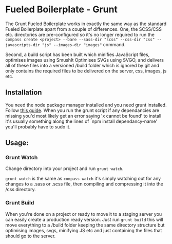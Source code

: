 # Fueled Boilerplate - Grunt

The Grunt Fueled Boilerplate works in exactly the same way as the standard Fueled Boilerplate apart from a couple
of differences.  One, the SCSS/CSS etc. directories are pre-configured so it's no longer required to run the `compass create <project> --bare --sass-dir "scss" --css-dir "css" --javascripts-dir "js" --images-dir "images"` command.

Second, a build script has been built which minifies JavaScript files, optimises images using SmushIt Optimises SVGs using SVGO, and delivers all 
of these files into a versioned /build folder which is ignored by git and only contains the required files to be
delivered on the server, css, images, js etc.

## Installation

You need the node package manager installed and you need grunt installed.  Follow [this guide](gruntjs.com/getting-started).  When you run the grunt script
if any dependancies are missing you'd most likely get an error saying 'x cannot be found' to install it's usually something along the lines of `npm install dependancy-name' you'll probably have to sudo it.

## Usage:

### Grunt Watch

Change directory into your project and run `grunt watch`.

`grunt watch` is the same as `compass watch` it's simply watching out for any changes to a .sass or .scss file, then compiling and compressing it into the 
/css directory.

### Grunt Build

When you're done on a project or ready to move it to a staging server you can easily create a production ready version.  Just run `grunt build` this will
move everything to a /build folder keeping the same directory structure but optimising images, svgs, minifying JS etc and just containing the files that 
should go to the server.


